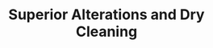 ---
title: "Superior Alterations and Dry Cleaning"
url: /cambridge/superior-alterations-and-dry-cleaning/
shop: laundry
---